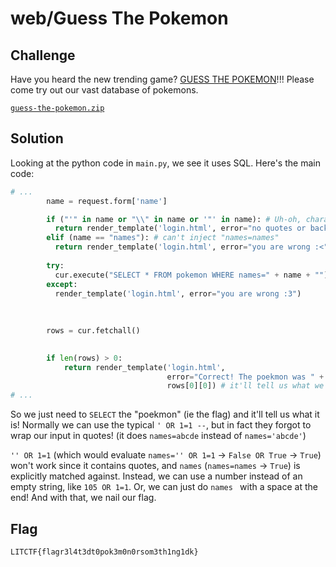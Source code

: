# web/Guess The Pokemon

## Challenge

Have you heard the new trending game? [GUESS THE POKEMON](http://litctf.live:31772/)!!! Please come try out our vast database of pokemons.

[`guess-the-pokemon.zip`](https://drive.google.com/file/d/1Mpxl7ZsbTj0W9a8HfkEcjXC2mUjxNFQW/view)

## Solution

Looking at the python code in `main.py`, we see it uses SQL. Here's the main code:
```py
# ...
        name = request.form['name']

        if ("'" in name or "\\" in name or '"' in name): # Uh-oh, character filter
          return render_template('login.html', error="no quotes or backslashes:)")
        elif (name == "names"): # can't inject "names=names"
          return render_template('login.html', error="you are wrong :<")
			
        try:
          cur.execute("SELECT * FROM pokemon WHERE names=" + name + "") # Injection!!! weird, it doesn't wrap name in quotes...
        except:
          render_template('login.html', error="you are wrong :3")
				
		
				
        rows = cur.fetchall()

        
        if len(rows) > 0:
            return render_template('login.html',
                                   error="Correct! The poekmon was " +
                                   rows[0][0]) # it'll tell us what we SELECTed! (not just a yes/no response)
# ...
```
So we just need to `SELECT` the "poekmon" (ie the flag) and it'll tell us what it is! Normally we can use the typical `' OR 1=1 --`, but in fact they forgot to wrap our input in quotes! (it does `names=abcde` instead of `names='abcde'`)

`'' OR 1=1` (which would evaluate `names='' OR 1=1` -> `False OR True` -> `True`) won't work since it contains quotes, and `names` (`names=names` -> `True`) is explicitly matched against. Instead, we can use a number instead of an empty string, like `105 OR 1=1`. Or, we can just do <code>names&nbsp;</code> with a space at the end! And with that, we nail our flag.

## Flag

`LITCTF{flagr3l4t3dt0pok3m0n0rsom3th1ng1dk}`
